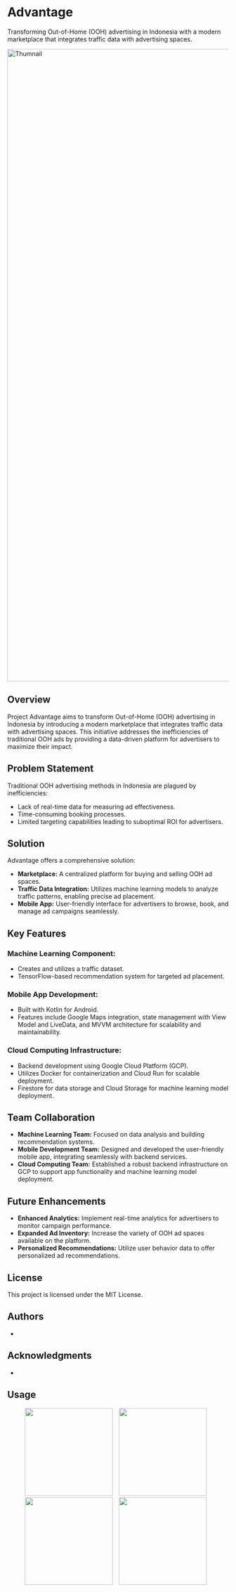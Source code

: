 # Advantage
Transforming Out-of-Home (OOH) advertising in Indonesia with a modern marketplace that integrates traffic data with advertising spaces.

<img width="1440" alt="Thumnail" src="https://github.com/ExRonin/CapstoneProject/assets/44882861/9fbd5f0a-fdb6-4f19-aeb4-a9e35a6320b5">


## Overview
Project Advantage aims to transform Out-of-Home (OOH) advertising in Indonesia by introducing a modern marketplace that integrates traffic data with advertising spaces. This initiative addresses the inefficiencies of traditional OOH ads by providing a data-driven platform for advertisers to maximize their impact.

## Problem Statement
Traditional OOH advertising methods in Indonesia are plagued by inefficiencies:

* Lack of real-time data for measuring ad effectiveness.
* Time-consuming booking processes.
* Limited targeting capabilities leading to suboptimal ROI for advertisers.

## Solution
Advantage offers a comprehensive solution:

* **Marketplace:** A centralized platform for buying and selling OOH ad spaces.
* **Traffic Data Integration:** Utilizes machine learning models to analyze traffic patterns, enabling precise ad placement.
* **Mobile App:** User-friendly interface for advertisers to browse, book, and manage ad campaigns seamlessly.

## Key Features
### Machine Learning Component:

* Creates and utilizes a traffic dataset.
* TensorFlow-based recommendation system for targeted ad placement.

### Mobile App Development:

* Built with Kotlin for Android.
* Features include Google Maps integration, state management with View Model and LiveData, and MVVM architecture for scalability and maintainability.

### Cloud Computing Infrastructure:

* Backend development using Google Cloud Platform (GCP).
* Utilizes Docker for containerization and Cloud Run for scalable deployment.
* Firestore for data storage and Cloud Storage for machine learning model deployment.

## Team Collaboration
* **Machine Learning Team:** Focused on data analysis and building recommendation systems.
* **Mobile Development Team:** Designed and developed the user-friendly mobile app, integrating seamlessly with backend services.
* **Cloud Computing Team:** Established a robust backend infrastructure on GCP to support app functionality and machine learning model deployment.

## Future Enhancements
* **Enhanced Analytics:** Implement real-time analytics for advertisers to monitor campaign performance.
* **Expanded Ad Inventory:** Increase the variety of OOH ad spaces available on the platform.
* **Personalized Recommendations:** Utilize user behavior data to offer personalized ad recommendations.

## License
This project is licensed under the MIT License.

## Authors
* 

## Acknowledgments
*  
  
## Usage
<p align="center"> 
    <img src=""
        alt=""    
        style="margin-right: 10px;"    
        width="200" />
    <img src=""
        alt=""    
        style="margin-right: 10px;"    
        width="200" />
    <img src=""
        alt=""    
        style="margin-right: 10px;"    
        width="200" />
    <img src=""
        alt=""    
        style="margin-right: 10px;"    
        width="200" />
</p>
